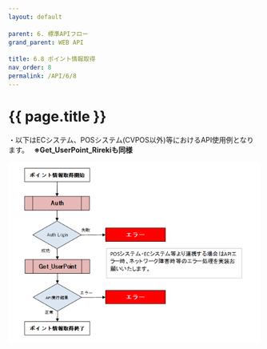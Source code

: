 ```yaml
---
layout: default

parent: 6. 標準APIフロー
grand_parent: WEB API

title: 6.8 ポイント情報取得
nav_order: 8
permalink: /API/6/8
---
```


# {{ page.title }}

・以下はECシステム、POSシステム(CVPOS以外)等におけるAPI使用例となります。　 <strong>※Get_UserPoint_Rirekiも同様</strong>

<a href="/img/API/6.8.ポイント情報取得.png" target="_blank">
<img src="/img/API/6.8.ポイント情報取得.png" alt="search tokui">
</a>